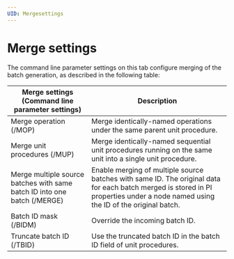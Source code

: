 ```yaml
---
UID: Mergesettings
---
```


# Merge settings

The command line parameter settings on this tab configure merging of the batch generation, as described in the following table:

| Merge settings (Command line parameter settings) | Description |
| ------------------------------------------------ | ----------- |
| Merge operation (/MOP) | Merge identically-named operations under the same parent unit procedure. |
| Merge unit procedures (/MUP) | Merge identically-named sequential unit procedures running on the same unit into a single unit procedure. |
| Merge multiple source batches with same batch ID into one batch (/MERGE) |Enable merging of multiple source batches with same ID. The original data for each batch merged is stored in PI properties under a node named using the ID of the original batch. |
| Batch ID mask (/BIDM) | Override the incoming batch ID. |
| Truncate batch ID (/TBID) | Use the truncated batch ID in the batch ID field of unit procedures. |